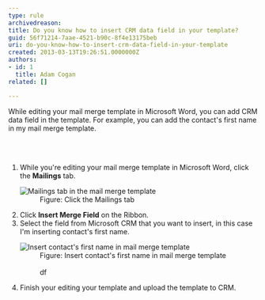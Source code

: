 ```yaml
---
type: rule
archivedreason: 
title: Do you know how to insert CRM data field in your template?
guid: 56f71214-7aae-4521-b90c-8f4e13175beb
uri: do-you-know-how-to-insert-crm-data-field-in-your-template
created: 2013-03-13T19:26:51.0000000Z
authors:
- id: 1
  title: Adam Cogan
related: []

---
```



<p> While editing your mail merge template in Microsoft Word, you can add CRM data field in the template. For example, you can add the contact's first name in my mail merge template.</p>
<br><excerpt class='endintro'></excerpt><br>
<ol><li>While you're editing your mail merge template in Microsoft Word, click the <b>  Mailings</b> tab.</li><dl class="image"><dt><img src="/Communication/Rules-to-Better-CRM-Mail-Merge/PublishingImages/insert-mail-merge-1.jpg" alt="Mailings tab in the mail merge template" /></dt><dd>Figure&#58; Click the Mailings tab</dd></dl><li>Click <b>Insert Merge Field</b> on the Ribbon.</li><li>Select the field from Microsoft CRM that you want to insert, in this case I'm inserting
                            contact's first name.</li><dl class="image"><dt>
                                <img src="/Communication/Rules-to-Better-CRM-Mail-Merge/PublishingImages/insert-mail-merge-2.jpg" alt="Insert contact's first name in mail merge template" /></dt><dd>Figure&#58; Insert contact's first name in mail merge template</dd><dd><br></dd><dd><span class="ssw-rteStyle-SSW-Only-Header">df</span></dd></dl><li>Finish your editing your template and upload the template to CRM.</li></ol>


